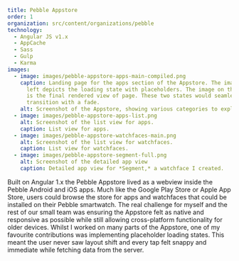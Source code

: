 ```yaml
title: Pebble Appstore
order: 1
organization: src/content/organizations/pebble
technology:
  - Angular JS v1.x
  - AppCache
  - Sass
  - Gulp
  - Karma
images:
  - image: images/pebble-appstore-apps-main-compiled.png
    caption: Landing page for the apps section of the Appstore. The image on the
      left depicts the loading state with placeholders. The image on the right
      is the final rendered view of page. These two states would seamlessly
      transition with a fade.
    alt: Screenshot of the Appstore, showing various categories to explore.
  - image: images/pebble-appstore-apps-list.png
    alt: Screenshot of the list view for apps.
    caption: List view for apps.
  - image: images/pebble-appstore-watchfaces-main.png
    alt: Screenshot of the list view for watchfaces.
    caption: List view for watchfaces.
  - image: images/pebble-appstore-segment-full.png
    alt: Screenshot of the detailed app view
    caption: Detailed app view for *Segment,* a watchface I created.
```
Built on Angular 1.x the Pebble Appstore lived as a webview inside the Pebble Android and iOS apps. Much like the Google Play Store or Apple App Store, users could browse the store for apps and watchfaces that could be installed on their Pebble smartwatch. The real challenge for myself and the rest of our small team was ensuring the Appstore felt as native and responsive as possible while still allowing cross-platform functionality for older devices. Whilst I worked on many parts of the Appstore, one of my favourite contributions was implementing placeholder loading states. This meant the user never saw layout shift and every tap felt snappy and immediate while fetching data from the server.
